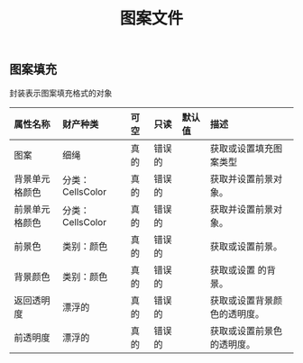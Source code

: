 ﻿---
title: 图案文件
second_title: Aspose.Cells Cloud Documen
type: docs
url: /zh/specification/model/patternfill/
description: Aspose.Cells 云模型规范：PatternFill。轻松处理 Excel 和其他电子表格文档，具有打开、生成、编辑、拆分、合并、比较和转换等功能
kwords: Excel, Office, 电子表格, Cloud REST API, PatternFill
weight: 50
---
## **图案填充**

封装表示图案填充格式的对象

|属性名称|财产种类|可空|只读|默认值|描述|
|:- |:- |:- |:- |:- |:- |
|图案|细绳|真的|错误的||获取或设置填充图案类型|
|背景单元格颜色|分类：CellsColor|真的|错误的||获取并设置前景对象。|
|前景单元格颜色|分类：CellsColor|真的|错误的||获取并设置前景对象。|
|前景色|类别：颜色|真的|错误的||获取或设置前景。|
|背景颜色|类别：颜色|真的|错误的||获取或设置 的背景。|
|返回透明度|漂浮的|真的|错误的||获取或设置背景颜色的透明度。|
|前透明度|漂浮的|真的|错误的||获取或设置前景色的透明度。|


